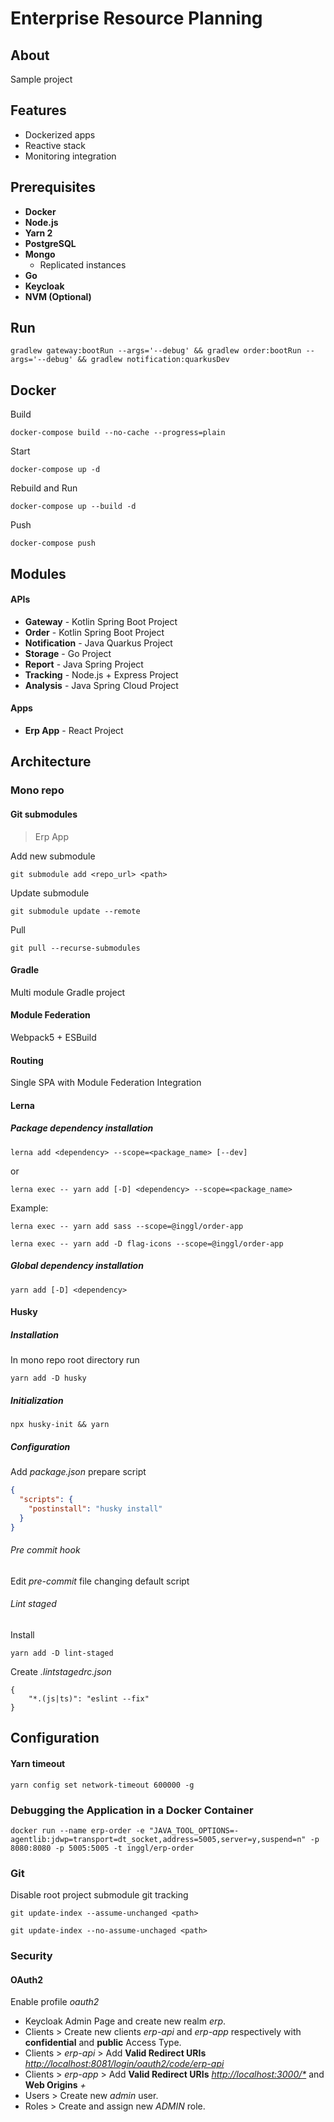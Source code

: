 # Enterprise Resource Planning

## About

Sample project

## Features
- Dockerized apps
- Reactive stack
- Monitoring integration

## Prerequisites
- __Docker__
- __Node.js__
- __Yarn 2__
- __PostgreSQL__
- __Mongo__
  - Replicated instances
- __Go__
- __Keycloak__
- __NVM (Optional)__

## Run
```shell
gradlew gateway:bootRun --args='--debug' && gradlew order:bootRun --args='--debug' && gradlew notification:quarkusDev
```

## Docker
Build
```shell
docker-compose build --no-cache --progress=plain
```

Start
```shell
docker-compose up -d
```

Rebuild and Run
```shell
docker-compose up --build -d
```

Push
```shell
docker-compose push
```

## Modules

#### APIs
- __Gateway__ - Kotlin Spring Boot Project
- __Order__ - Kotlin Spring Boot Project
- __Notification__ - Java Quarkus Project
- __Storage__ - Go Project
- __Report__ - Java Spring Project
- __Tracking__ - Node.js + Express Project
- __Analysis__ - Java Spring Cloud Project

#### Apps
- __Erp App__ - React Project

## Architecture

### Mono repo

#### Git submodules

> Erp App

Add new submodule

```
git submodule add <repo_url> <path>
```

Update submodule

```shell
git submodule update --remote
```

Pull
```shell
git pull --recurse-submodules
```

#### Gradle

Multi module Gradle project

#### Module Federation

Webpack5 + ESBuild

#### Routing

Single SPA with Module Federation Integration

#### Lerna

##### Package dependency installation

```
lerna add <dependency> --scope=<package_name> [--dev]
```

or

```
lerna exec -- yarn add [-D] <dependency> --scope=<package_name>
```

Example:

```shell
lerna exec -- yarn add sass --scope=@inggl/order-app
```

```shell
lerna exec -- yarn add -D flag-icons --scope=@inggl/order-app
```

##### Global dependency installation

```
yarn add [-D] <dependency>
```

#### Husky

##### Installation

In mono repo root directory run

```shell
yarn add -D husky
```

##### Initialization

```shell
npx husky-init && yarn
```

##### Configuration

Add *package.json* prepare script

```json
{
  "scripts": {
    "postinstall": "husky install"
  }
}
```

###### Pre commit hook

Edit *pre-commit* file changing default script

###### Lint staged

Install

```shell
yarn add -D lint-staged
```

Create *.lintstagedrc.json*

```text
{
    "*.(js|ts)": "eslint --fix"
}
```

## Configuration
#### Yarn timeout
```shell
yarn config set network-timeout 600000 -g
```

### Debugging the Application in a Docker Container
```shell
docker run --name erp-order -e "JAVA_TOOL_OPTIONS=-agentlib:jdwp=transport=dt_socket,address=5005,server=y,suspend=n" -p 8080:8080 -p 5005:5005 -t inggl/erp-order
```

### Git
Disable root project submodule git tracking
```
git update-index --assume-unchanged <path>
```

```
git update-index --no-assume-unchaged <path>
```


### Security
#### OAuth2

Enable profile *oauth2*

- Keycloak Admin Page and create new realm *erp*.
- Clients > Create new clients *erp-api* and *erp-app* respectively with **confidential** and **public** Access Type.
- Clients > *erp-api* > Add **Valid Redirect URIs** *<http://localhost:8081/login/oauth2/code/erp-api>*
- Clients > *erp-app* > Add **Valid Redirect URIs** *<http://localhost:3000/*>* and **Web Origins** *+*
- Users > Create new *admin* user.
- Roles > Create and assign new *ADMIN* role.